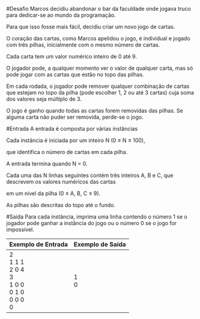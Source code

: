 #Desafio
Marcos decidiu abandonar o bar da faculdade onde jogava truco 
para dedicar-se ao mundo da programação. 

Para que isso fosse mais fácil, decidiu criar um novo jogo de cartas. 

O coração das cartas, como Marcos apelidou o jogo, 
é individual e jogado com três pilhas, 
inicialmente com o mesmo número de cartas. 

Cada carta tem um valor numérico inteiro de 0 até 9. 

O jogador pode, a qualquer momento ver o valor de qualquer carta, 
mas só pode jogar com as cartas que estão no topo das pilhas. 

Em cada rodada, o jogador pode remover qualquer combinação de cartas 
que estejam no topo da pilha (pode escolher 1, 2 ou até 3 cartas) 
cuja soma dos valores seja múltiplo de 3. 

O jogo é ganho quando todas as cartas forem removidas das pilhas. 
Se alguma carta não puder ser removida, perde-se o jogo.

#Entrada
A entrada é composta por várias instâncias 

Cada instância é iniciada por um inteiro N (0 ≤ N ≤ 100),
 
 que identifica o número de cartas em cada pilha. 
 
A entrada termina quando N = 0. 

Cada uma das N linhas seguintes contém três inteiros A, B e C, 
que descrevem os valores numéricos das cartas 

em um nível da pilha (0 ≤ A, B, C ≤  9). 

As pilhas são descritas do topo até o fundo.

#Saída
Para cada instância, imprima uma linha contendo o número 1 
se o jogador pode ganhar a instância do jogo 
ou o número 0 se o jogo for impossível.

 
Exemplo de Entrada	|Exemplo de Saída
---|---
2<br>1 1 1<br>2 0 4<br>3<br>1 0 0<br>0 1 0<br>0 0 0<br>0<br>|1<br>0




 